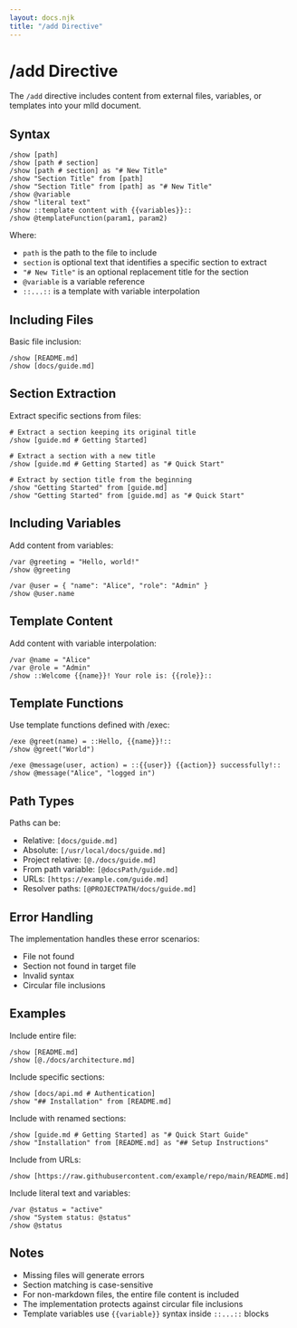 ```yaml
---
layout: docs.njk
title: "/add Directive"
---
```


# /add Directive

The `/add` directive includes content from external files, variables, or templates into your mlld document.

## Syntax

```mlld
/show [path]
/show [path # section]
/show [path # section] as "# New Title"
/show "Section Title" from [path]
/show "Section Title" from [path] as "# New Title"
/show @variable
/show "literal text"
/show ::template content with {{variables}}::
/show @templateFunction(param1, param2)
```

Where:
- `path` is the path to the file to include
- `section` is optional text that identifies a specific section to extract
- `"# New Title"` is an optional replacement title for the section
- `@variable` is a variable reference
- `::...::` is a template with variable interpolation

## Including Files

Basic file inclusion:
```mlld
/show [README.md]
/show [docs/guide.md]
```

## Section Extraction

Extract specific sections from files:

```mlld
# Extract a section keeping its original title
/show [guide.md # Getting Started]

# Extract a section with a new title
/show [guide.md # Getting Started] as "# Quick Start"

# Extract by section title from the beginning
/show "Getting Started" from [guide.md]
/show "Getting Started" from [guide.md] as "# Quick Start"
```

## Including Variables

Add content from variables:

```mlld
/var @greeting = "Hello, world!"
/show @greeting

/var @user = { "name": "Alice", "role": "Admin" }
/show @user.name
```

## Template Content

Add content with variable interpolation:

```mlld
/var @name = "Alice"
/var @role = "Admin"
/show ::Welcome {{name}}! Your role is: {{role}}::
```

## Template Functions

Use template functions defined with /exec:

```mlld
/exe @greet(name) = ::Hello, {{name}}!::
/show @greet("World")

/exe @message(user, action) = ::{{user}} {{action}} successfully!::
/show @message("Alice", "logged in")
```

## Path Types

Paths can be:
- Relative: `[docs/guide.md]`
- Absolute: `[/usr/local/docs/guide.md]`
- Project relative: `[@./docs/guide.md]`
- From path variable: `[@docsPath/guide.md]`
- URLs: `[https://example.com/guide.md]`
- Resolver paths: `[@PROJECTPATH/docs/guide.md]`

## Error Handling

The implementation handles these error scenarios:
- File not found
- Section not found in target file
- Invalid syntax
- Circular file inclusions

## Examples

Include entire file:
```mlld
/show [README.md]
/show [@./docs/architecture.md]
```

Include specific sections:
```mlld
/show [docs/api.md # Authentication]
/show "## Installation" from [README.md]
```

Include with renamed sections:
```mlld
/show [guide.md # Getting Started] as "# Quick Start Guide"
/show "Installation" from [README.md] as "## Setup Instructions"
```

Include from URLs:
```mlld
/show [https://raw.githubusercontent.com/example/repo/main/README.md]
```

Include literal text and variables:
```mlld
/var @status = "active"
/show "System status: @status"
/show @status
```

## Notes

- Missing files will generate errors
- Section matching is case-sensitive
- For non-markdown files, the entire file content is included
- The implementation protects against circular file inclusions
- Template variables use `{{variable}}` syntax inside `::...::` blocks